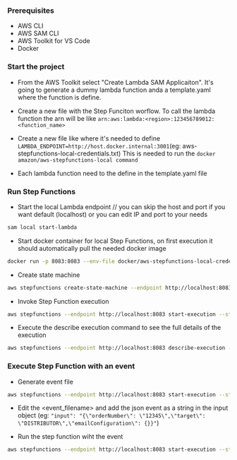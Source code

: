 ### Prerequisites

- AWS CLI
- AWS SAM CLI
- AWS Toolkit for VS Code
- Docker

### Start the project

- From the AWS Toolkit select "Create Lambda SAM Applicaiton". It's going to generate a dummy lambda function anda a template.yaml where the function is define.

- Create a new file with the Step Funciton worflow. To call the lambda function the arn will be like `arn:aws:lambda:<region>:123456789012:<function_name>`

- Create a new file like where it's needed to define `LAMBDA_ENDPOINT=http://host.docker.internal:3001`(eg: aws-stepfunctions-local-credentials.txt) This is needed to run the `docker amazon/aws-stepfunctions-local command`

- Each lambda function need to the define in the template.yaml file 


### Run Step Functions

- Start the local Lambda endpoint // you can skip the host and port if you want default (localhost) or you can edit IP and port to your needs
```bash
sam local start-lambda
```

- Start docker container for local Step Functions, on first execution it should automatically pull the needed docker image
```bash
docker run -p 8083:8083 --env-file docker/aws-stepfunctions-local-credentials.txt amazon/aws-stepfunctions-local
``` 

- Create state machine
```bash
aws stepfunctions create-state-machine --endpoint http://localhost:8083 --definition file://stepfunctions/L001_workflow.asl.json --name "L001StepFunction" --role-arn "arn:aws:iam::012345678901:role/DummyRole"
```

- Invoke Step Function execution
```bash
aws stepfunctions --endpoint http://localhost:8083 start-execution --state-machine <stepFunctionArn> --name <TEST_NAME>
```

- Execute the describe execution command to see the full details of the execution
```bash
aws stepfunctions --endpoint http://localhost:8083 describe-execution --execution-arn arn:aws:states:<REGION>:123456789012:execution:<STEP_FUNCTION_NAME>:<TEST_NAME>
``` 

### Execute Step Function with an event

- Generate event file
```bash
aws stepfunctions --endpoint http://localhost:8083 start-execution --state-machine arn:aws:states:eu-west-1:123456789012:stateMachine:L001StepFunction --generate-cli-skeleton input > <event_fileName>.json
```

- Edit the <event_filename> and add the json event as a string in the input object (eg: `"input": "{\"orderNumber\": \"12345\",\"target\": \"DISTRIBUTOR\",\"emailConfiguration\": {}}"`)

- Run the step function wiht the event
```bash
aws stepfunctions --endpoint http://localhost:8083 start-execution --state-machine <stepFunctionArn> --name test --cli-input-json file://<event_filename>.json
```
